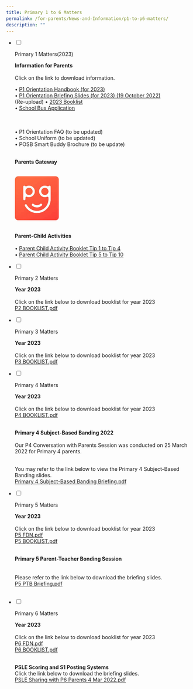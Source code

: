 ```yaml
---
title: Primary 1 to 6 Matters
permalink: /for-parents/News-and-Information/p1-to-p6-matters/
description: ""
---
```


<ul class="jekyllcodex_accordion">  
  
<li>  
  
<input type="checkbox" id="accordion1">  
  
<label for="accordion1">Primary 1 Matters(2023)</label>  
  
<div>  
  
<p>
<b> Information for Parents </b><br><br>
Click on the link to download information. <br>
	
• <a href="https://staging.d2n2vioi5ki3lh.amplifyapp.com/files/p1m1.pdf">P1 Orientation Handbook (for 2023)</a>	<br>
• <a href="https://www.farrerparkpri.moe.edu.sg/qql/slot/u368/For%20Parents/News%20and%20Information/P1%20Matters/2022%20P1%20Orientation%2019%20October%202022%20Slides.pdf">P1 Orientation Briefing Slides (for 2023) (19 October 2022)</a>	<br> (Re-upload)
• <a href="https://staging.d2n2vioi5ki3lh.amplifyapp.com/files/p1m3.pdf">2023 Booklist</a>	<br>
• <a href="https://staging.d2n2vioi5ki3lh.amplifyapp.com/files/p1m4.pdf">School Bus Application</a>	<br><br><br>
	
• P1 Orientation FAQ (to be updated) <br>
• School Uniform (to be updated) <br>
• POSB Smart Buddy Brochure (to be update) <br><br>
	
<b> Parents Gateway </b><br><br>	
	
<a href="https://staging.d2n2vioi5ki3lh.amplifyapp.com/for-parents/parents-gateway/"><img style="width:25%" src="/images/p1m.png"></a> <br><br>
	
<b> Parent-Child Activities</b><br><br>	
• 	<a href="https://staging.d2n2vioi5ki3lh.amplifyapp.com/files/p1m5.pdf">Parent Child Activity Booklet Tip 1 to Tip 4</a>	<br> 
• 	<a href="https://staging.d2n2vioi5ki3lh.amplifyapp.com/files/p1m6.pdf">Parent Child Activity Booklet Tip 5 to Tip 10</a>	<br> 	
	
	
</p>  
  
</div>  
  
</li>  
<li>  
  
<input type="checkbox" id="accordion2">  
  
<label for="accordion2">Primary 2 Matters</label>  
  
<div>  
  
<p>
<b> Year 2023 </b><br><br>
Click on the link below to download booklist for year 2023 <Br>
<a href="https://staging.d2n2vioi5ki3lh.amplifyapp.com/files/p2m.pdf">P2 BOOKLIST.pdf</a>	
</p>  
  
</div>  
  
</li>  
  
<li>  
  
<input type="checkbox" id="accordion3">  
  
<label for="accordion3">Primary 3 Matters</label>  
  
<div>  
  
<p>
<b> Year 2023 </b><br><br>	
Click on the link below to download booklist for year 2023 <Br>
<a href="https://staging.d2n2vioi5ki3lh.amplifyapp.com/files/p3m.pdf">P3 BOOKLIST.pdf</a>	
  
</p>  
  
</div>  
  
</li>  
  
<li>  
  
<input type="checkbox" id="accordion4">  
  
<label for="accordion4">Primary 4 Matters</label>  
  
<div>  
  
<p>
<b> Year 2023 </b><br><br>
Click on the link below to download booklist for year 2023 <Br>
<a href="https://staging.d2n2vioi5ki3lh.amplifyapp.com/files/p4m1.pdf">P4 BOOKLIST.pdf</a>		<br><br>
	
<b> Primary 4 Subject-Based Banding 2022 </b><br><br>
Our P4 Conversation with Parents Session was conducted on 25 March 2022 for Primary 4 parents.  <Br><br>

You may refer to the link below to view the Primary 4 Subject-Based Banding slides.	<br>
<a href="https://staging.d2n2vioi5ki3lh.amplifyapp.com/files/p4m2.pdf">Primary 4 Subject-Based Banding Briefing.pdf</a>		
	
  
	
</p>  
  
</div>  
  
</li>  
	
<li>  
  
<input type="checkbox" id="accordion5">  
  
<label for="accordion5">Primary 5 Matters</label>  
  
<div>  
  
<p>
<b> Year 2023 </b><br><br>
Click on the link below to download booklist for year 2023 <Br>
<a href="https://staging.d2n2vioi5ki3lh.amplifyapp.com/files/p5m1.pdf">P5 FDN.pdf</a>		<br>
<a href="https://staging.d2n2vioi5ki3lh.amplifyapp.com/files/p5m2.pdf">P5 BOOKLIST.pdf</a>		<br><br>	

<b> Primary 5 Parent-Teacher Bonding Session </b><br><br>	
Please refer to the link below to download the briefing slides.	<Br>
<a href="https://staging.d2n2vioi5ki3lh.amplifyapp.com/files/p5m3.pdf">P5 PTB Briefing.pdf</a>		<br><br>		
  
</p>  
  
</div>  
  
</li>  
	
<li>  
  
<input type="checkbox" id="accordion6">  
  
<label for="accordion6">Primary 6 Matters</label>  
  
<div>  
  
<p>
<b> Year 2023 </b><br><br>
Click on the link below to download booklist for year 2023 <Br>
 <a href="https://staging.d2n2vioi5ki3lh.amplifyapp.com/files/p6m1.pdf">P6 FDN.pdf</a>		<br>
<a href="https://staging.d2n2vioi5ki3lh.amplifyapp.com/files/p6m2.pdf">P6 BOOKLIST.pdf</a>		<br><br>	 
	
<b>PSLE Scoring and S1 Posting Systems</b><br>
Click the link below to download the briefing slides.<br>
<a href="https://staging.d2n2vioi5ki3lh.amplifyapp.com/files/p6m3.pdf">PSLE Sharing with P6 Parents 4 Mar 2022.pdf</a>		
</p>  
  
</div>  
  
</li>  	
</ul>